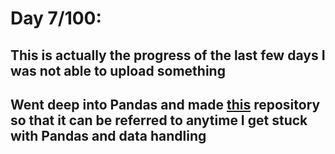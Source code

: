 # Day 7/100:

## This is actually the progress of the last few days I was not able to upload something

## Went deep into Pandas and made [this](https://github.com/udattam/Pandas-Reference/tree/master/Data%20Analysis%20with%20Python) repository so that it can be referred to anytime I get stuck with Pandas and data handling

